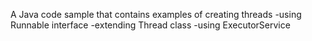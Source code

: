 A Java code sample that contains examples of creating threads 
-using Runnable interface
-extending Thread class
-using ExecutorService